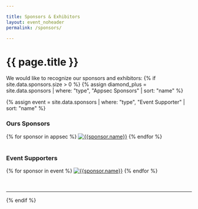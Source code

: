 ```yaml
---

title: Sponsors & Exhibitors
layout: event_noheader
permalink: /sponsors/

---
```


# {{ page.title }}
We would like to recognize our sponsors and exhibitors: 
{% if site.data.sponsors.size > 0 %}
{% assign diamond_plus = site.data.sponsors | where: "type", "Appsec Sponsors" | sort: "name" %}
<!-- {% assign diamonds = site.data.sponsors | where: "type", "Diamond" | sort: "name" %}
{% assign golds = site.data.sponsors | where: "type", "Gold" | sort: "name" %}
{% assign silvers = site.data.sponsors | where: "type", "Silver" | sort: "name" %}
{% assign lunch = site.data.sponsors | where: "type", "Lunch Sponsor" | sort: "name" %}
{% assign coffee = site.data.sponsors | where: "type", "Coffee Break Sponsor" | sort: "name" %}
{% assign network = site.data.sponsors | where: "type", "Networking Reception Sponsor" | sort: "name" %}
{% assign keynote = site.data.sponsors | where: "type", "Keynote Sponsor" | sort: "name" %}
{% assign lanyard = site.data.sponsors | where: "type", "Lanyard Sponsor" | sort: "name" %}
{% assign hotel = site.data.sponsors | where: "type", "Hotel Key Cards Sponsor" | sort: "name" %} -->
{% assign event = site.data.sponsors | where: "type", "Event Supporter" | sort: "name" %}

<section class='member'>
<div class='member-wrapper'>
<section class='member-list'>
<h3>Ours Sponsors </h3>
<div class='event_member_div'>
{% for sponsor in appsec %}
<a href="{{sponsor.url}}" class="member-logo"><img src="{{sponsor.logo}}" alt="{{sponsor.name}}"></a>
{% endfor %}
</div>
<br>
<h3>Event Supporters</h3>
<div class='event_member_div'>
{% for sponsor in event %}
<a href="{{sponsor.url}}" class="member-logo"><img src="{{sponsor.logo}}" alt="{{sponsor.name}}"></a>
{% endfor %}
</div>
<!-- <br>
<h3>Gold Exhibitors</h3>
<div class='event_member_div'>
{% for sponsor in golds %}
<a href="{{sponsor.url}}" class="member-logo"><img src="{{sponsor.logo}}" alt="{{sponsor.name}}"></a>
{% endfor %}
</div>
<br>
<h3>Silver Exhibitors</h3>
<div class='event_member_div'>
{% for sponsor in silvers %}
<a href="{{sponsor.url}}" class="member-logo"><img src="{{sponsor.logo}}" alt="{{sponsor.name}}"></a>
{% endfor %}
</div>
<br>
<h3>Lunch Sponsors</h3>
<div class='event_member_div'>
{% for sponsor in lunch %}
<a href="{{sponsor.url}}" class="member-logo"><img src="{{sponsor.logo}}" alt="{{sponsor.name}}"></a>
{% endfor %}
</div>
<br>
<h3>Coffee Break Sponsors</h3>
<div class='event_member_div'>
{% for sponsor in coffee %}
<a href="{{sponsor.url}}" class="member-logo"><img src="{{sponsor.logo}}" alt="{{sponsor.name}}"></a>
{% endfor %}
</div>
<br>
<h3>Networking Reception Sponsors</h3>
<div class='event_member_div'>
{% for sponsor in network %}
<a href="{{sponsor.url}}" class="member-logo"><img src="{{sponsor.logo}}" alt="{{sponsor.name}}"></a>
{% endfor %}
</div>
<br>
<h3>Keynote Sponsors</h3>
<div class='event_member_div'>
{% for sponsor in keynote %}
<a href="{{sponsor.url}}" class="member-logo"><img src="{{sponsor.logo}}" alt="{{sponsor.name}}"></a>
{% endfor %}
</div>
<br>
<h3>Lanyard Sponsors</h3>
<div class='event_member_div'>
{% for sponsor in lanyard %}
<a href="{{sponsor.url}}" class="member-logo"><img src="{{sponsor.logo}}" alt="{{sponsor.name}}"></a>
{% endfor %}
</div>
<br>
<h3>Hotel Key Cards Sponsors</h3>
<div class='event_member_div'>
{% for sponsor in hotel %}
<a href="{{sponsor.url}}" class="member-logo"><img src="{{sponsor.logo}}" alt="{{sponsor.name}}"></a>
{% endfor %}
</div>
<br>
<h3>Event Supporters</h3>
<div class='event_member_div'>
{% for sponsor in event %}
<a href="{{sponsor.url}}" class="member-logo"><img src="{{sponsor.logo}}" alt="{{sponsor.name}}"></a>
{% endfor %}
</div> -->
</section>
</div>
</section>
<br><br>
<p>
<hr>
{% endif %}
